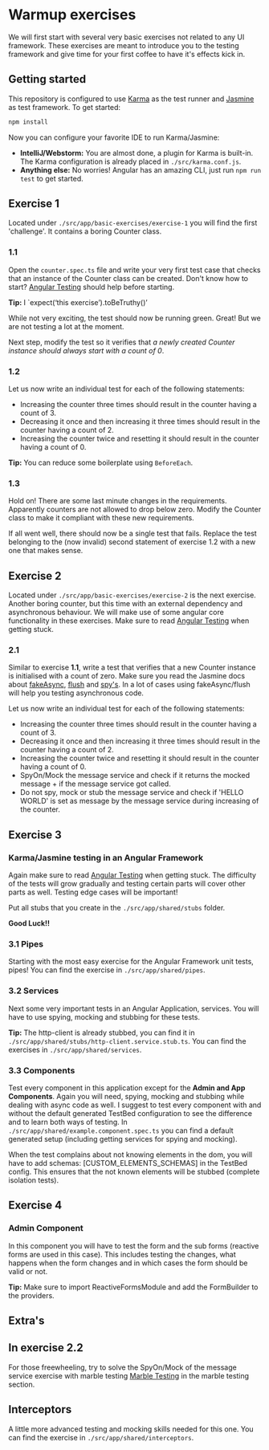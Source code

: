 # Warmup exercises

We will first start with several very basic exercises not related to any UI framework. These exercises are meant to
introduce you to the testing framework and give time for your first coffee to have it's effects kick in.

## Getting started
This repository is configured to use [Karma](https://karma-runner.github.io/latest/index.html/) as the test runner and [Jasmine](https://jasmine.github.io/index.html) as test framework. 
To get started:

```bash
npm install
```

Now you can configure your favorite IDE to run Karma/Jasmine:
- **IntelliJ/Webstorm:** You are almost done, a plugin for Karma is built-in. The Karma configuration is already placed in `./src/karma.conf.js`.
- **Anything else:** No worries! Angular has an amazing CLI, just run `npm run test` to get started.

## Exercise 1
Located under `./src/app/basic-exercises/exercise-1` you will find the first 'challenge'. It contains a boring Counter class.

### 1.1
Open the `counter.spec.ts` file and write your very first test case that checks that an instance of the Counter class
can be created. Don't know how to start? [Angular Testing](https://angular.io/api/core/testing) should help before starting.

**Tip:** I `expect(‘this exercise’).toBeTruthy()’

While not very exciting, the test should now be running green. Great! But we are not testing a lot at the moment.

Next step, modify the test so it verifies that *a newly created Counter instance should always start with a count of 0*.

### 1.2
Let us now write an individual test for each of the following statements:
- Increasing the counter three times should result in the counter having a count of 3.
- Decreasing it once and then increasing it three times should result in the counter having a count of 2.
- Increasing the counter twice and resetting it should result in the counter having a count of 0.

**Tip:** You can reduce some boilerplate using `BeforeEach`.

### 1.3
Hold on! There are some last minute changes in the requirements. Apparently counters are not allowed to drop below zero.
Modify the Counter class to make it compliant with these new requirements.

If all went well, there should now be a single test that fails. Replace the test belonging to the (now invalid) second
statement of exercise 1.2 with a new one that makes sense.

## Exercise 2
Located under `./src/app/basic-exercises/exercise-2` is the next exercise. Another boring counter, but this time with an external
dependency and asynchronous behaviour. We will make use of some angular core functionality in these exercises. Make sure to read [Angular Testing]((https://angular.io/guide/testing)) when getting stuck.

### 2.1
Similar to exercise **1.1**, write a test that verifies that a new Counter instance is initialised with a count
of zero. Make sure you read the Jasmine docs about [fakeAsync](https://angular.io/api/core/testing/fakeAsync#description), [flush](https://angular.io/api/core/testing/flush)
and [spy's](http://tobyho.com/2011/12/15/jasmine-spy-cheatsheet/).
In a lot of cases using fakeAsync/flush will help you testing asynchronous code.

Let us now write an individual test for each of the following statements:
- Increasing the counter three times should result in the counter having a count of 3.
- Decreasing it once and then increasing it three times should result in the counter having a count of 2.
- Increasing the counter twice and resetting it should result in the counter having a count of 0.
- SpyOn/Mock the message service and check if it returns the mocked message + if the message service got called.
- Do not spy, mock or stub the message service and check if 'HELLO WORLD' is set as message by the message service during increasing of the counter.

## Exercise 3 
### Karma/Jasmine testing in an Angular Framework
Again make sure to read [Angular Testing]((https://angular.io/guide/testing)) when getting stuck. 
The difficulty of the tests will grow gradually and testing certain parts will cover other parts as well. Testing edge cases will be important!

Put all stubs that you create in the `./src/app/shared/stubs` folder.

**Good Luck!!**

### 3.1 Pipes
Starting with the most easy exercise for the Angular Framework unit tests, pipes!
You can find the exercise in `./src/app/shared/pipes`.

### 3.2 Services
Next some very important tests in an Angular Application, services. You will have to use spying, mocking and stubbing for these tests.

**Tip:** The http-client is already stubbed, you can find it in `./src/app/shared/stubs/http-client.service.stub.ts`.
You can find the exercises in `./src/app/shared/services`.

### 3.3 Components
Test every component in this application except for the **Admin and App Components**. Again you will need, spying, mocking and stubbing while dealing with async code as well.
I suggest to test every component with and without the default generated TestBed configuration to see the difference and to learn both ways of testing. 
In `./src/app/shared/example.component.spec.ts` you can find a default generated setup (including getting services for spying and mocking).

When the test complains about not knowing elements in the dom, you will have to add schemas: [CUSTOM_ELEMENTS_SCHEMAS] in the TestBed config.
This ensures that the not known elements will be stubbed (complete isolation tests).


## Exercise 4
### Admin Component
In this component you will have to test the form and the sub forms (reactive forms are used in this case). 
This includes testing the changes, what happens when the form changes and in which cases the form should be valid or not. 

**Tip:** Make sure to import ReactiveFormsModule and add the FormBuilder to the providers.

## Extra's
## In exercise 2.2
For those freewheeling, try to solve the SpyOn/Mock of the message service exercise with marble testing [Marble Testing](https://angular.io/guide/testing) in the marble testing section.

## Interceptors
A little more advanced testing and mocking skills needed for this one.
You can find the exercise in `./src/app/shared/interceptors`.
